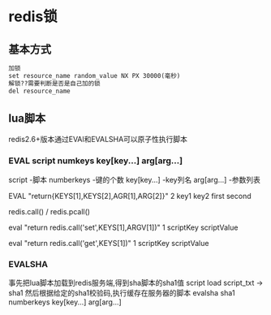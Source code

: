 # redis锁

## 基本方式
```txt
加锁
set resource_name random_value NX PX 30000(毫秒)
解锁??需要判断是否是自己加的锁
del resource_name
```

## lua脚本
redis2.6+版本通过EVAl和EVALSHA可以原子性执行脚本

### EVAL script numkeys key[key...] arg[arg...] 

script 			-脚本
numberkeys		-键的个数
key[key...]		-key列名
arg[arg...]		-参数列表

EVAL "return{KEYS[1],KEYS[2],AGR[1],ARG[2]}" 2 key1 key2 first second


redis.call() / redis.pcall()

eval "return redis.call('set',KEYS[1],ARGV[1])" 1 scriptKey scriptValue

eval "return redis.call('get',KEYS[1])" 1 scriptKey  scriptValue



### EVALSHA
事先把lua脚本加载到redis服务端,得到sha脚本的sha1值
script load script_txt  -> sha1
然后根据给定的sha1校验码,执行缓存在服务器的脚本
evalsha sha1 numberkeys key[key...] arg[arg...]

